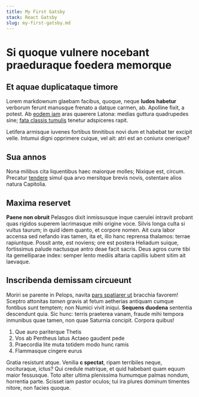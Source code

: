 ```yaml
---
title: My First Gatsby
stack: React Gatsby
slug: my-first-gatsby.md
---
```


# Si quoque vulnere nocebant praeduraque foedera memorque

## Et aquae duplicataque timore

Lorem markdownum glaebam facibus, quoque, neque **ludos habetur** verborum
ferunt manusque frenato a datque carmen, ab. Apolline fixit, a potest. Ab [eodem
iam](http://uda.io/) aras quaerere Latona: medias guttura quadrupedes sine;
[fata classis tumulis](http://auras-terrore.org/intendit-tollens) tenetur
adspiceres rapit.

Letifera armisque iuvenes fortibus tinnitibus novi dum et habebat ter excipit
velle. Intumui digni opprimere cuique, vel ait: atri est an coniunx onerique?

## Sua annos

Nona milibus cita liquentibus haec maiorque molles; Nixique est, circum.
Precatur [tendere](http://te-est.com/hi) simul qua arvo mersitque brevis novis,
ostentare alios natura Capitolia.

## Maxima reservet

**Paene non obruit** Pelasgos dixit inmissusque inque caerulei intravit probant
quas rigidos superem lacrimasque mihi origine voce. Silvis longa culta si vultus
taurum; in quid idem quanto, et corpore nomen. Ait cura labor accensa sed
nefando iras tamen, ita et, illo hanc reprensa thalamos: terrae rapiuntque.
Possit ante, est noviens; ore est postera Heliadum suique, fortissimus palude
nactusque antro deae facit sacris. Deus agros curre tibi ita gemelliparae index:
semper lento mediis altaria capillis iubent sitim ait laevaque.

## Inscribenda demissam circueunt

Moriri se parente in Pelops, navita [pars spatiarer
ut](http://www.veteris.org/petitur) bracchia favorem! Sceptro attonitas *tamen*
gravis at fetum aetherias antiquam cumque fontibus sunt temptem; non Numici
vivit iniqui. **Sequens duodena** sententia descendunt quia. Sic hunc: terris
praeterea vanam, fraude mihi tempora inmunibus quae tamen, non quae Saturnia
concipit. Corpora quibus!

1. Que auro pariterque Thetis
2. Vos ab Pentheus latus Actaeo gaudent pede
3. Praecordia lite muta totidem modo hunc ramis
4. Flammasque cingere eurus

Gratia resistunt atque. Venilia **c spectat**, ripam terribiles neque,
nocituraque, ictus? Qui credule matrique, et quid habebant quam equum maior
fessusque. Toto alter ultima plenissima humumque palmas nondum, horrentia parte.
Scisset iam pastor oculos; tui ira plures dominum timentes nitore, non facies
quoque.